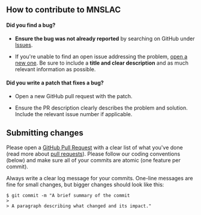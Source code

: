 ## How to contribute to MNSLAC

#### **Did you find a bug?**

* **Ensure the bug was not already reported** by searching on GitHub under [Issues](https://github.com/1961C-GT/ui/issues).

* If you're unable to find an open issue addressing the problem, [open a new one](https://github.com/1961C-GT/ui/issues/new). Be sure to include a **title and clear description** and as much 
relevant information as possible.

#### **Did you write a patch that fixes a bug?**

* Open a new GitHub pull request with the patch.

* Ensure the PR description clearly describes the problem and solution. Include the relevant issue number if applicable.

## Submitting changes

Please open a [GitHub Pull Request](https://github.com/1961C-GT/ui/pull/new/master) with a clear list of what you've done (read more about [pull 
requests](http://help.github.com/pull-requests/)). Please follow our coding conventions (below) and make sure all of your commits are atomic (one feature per commit).

Always write a clear log message for your commits. One-line messages are fine for small changes, but bigger changes should look like this:

    $ git commit -m "A brief summary of the commit
    > 
    > A paragraph describing what changed and its impact."
